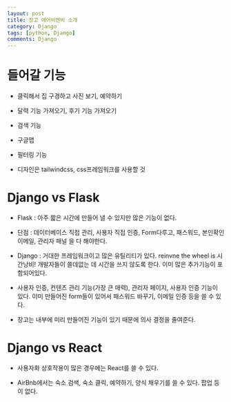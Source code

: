 ```yaml
---
layout: post
title: 장고 에어비엔비 소개
category: Django
tags: [python, Django]
comments: Django
---
```


# 들어갈 기능

- 클릭해서 집 구경하고 사진 보기, 예약하기

- 달력 기능 가져오기, 후기 기능 가져오기

- 검색 기능

- 구글맵

- 필터링 기능

- 디자인은 tailwindcss, css프레임워크를 사용할 것

# Django vs Flask

- Flask : 아주 짧은 시간에 만들어 낼 수 있지만 많은 기능이 없다.

- 단점 : 데이터베이스 직접 관리, 사용자 직접 인증, Form다루고, 패스워드, 본인확인 이메일, 관리자 패널 을 다 해야한다.

- Django : 거대한 프레임워크이고 많은 유틸리티가 있다. reinvne the wheel is 시간낭비!
개발자들이 쓸데없는 데 시간을 쓰지 않도록 한다. 이미 많은 추가기능이 포함되어있다.

- 사용자 인증, 컨텐츠 관리 기능(가장 큰 매력), 관리자 페이지, 사용자 인증 기능이 있다. 이미 만들어진 form들이 있어서 패스워드 바꾸기, 이메일 인증 등을 쓸 수 있다.

- 장고는 내부에 미리 만들어진 기능이 있기 때문에 의사 결정을 줄여준다.


# Django vs React

- 사용자화 상호작용이 많은 경우에는 React를 쓸 수 있다.

- AirBnb에서는 숙소 검색, 숙소 클릭, 예약하기, 양식 채우기를 쓸 수 있다. 팝업 등이 없다.



